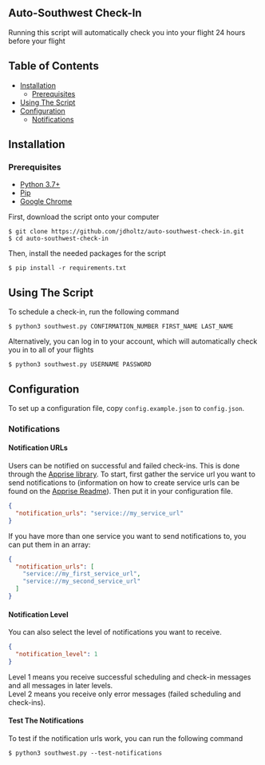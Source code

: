 ## Auto-Southwest Check-In
Running this script will automatically check you into your flight 24 hours before your flight

## Table of Contents
- [Installation](#installation)
    * [Prerequisites](#prerequisites)
- [Using The Script](#using-the-script)
- [Configuration](#configuration)
    * [Notifications](#notifications)

## Installation

### Prerequisites
- [Python 3.7+][0]
- [Pip][1]
- [Google Chrome][2]

First, download the script onto your computer
```shell
$ git clone https://github.com/jdholtz/auto-southwest-check-in.git
$ cd auto-southwest-check-in
```
Then, install the needed packages for the script
```shell
$ pip install -r requirements.txt
```

## Using The Script
To schedule a check-in, run the following command
```shell
$ python3 southwest.py CONFIRMATION_NUMBER FIRST_NAME LAST_NAME
```
Alternatively, you can log in to your account, which will automatically check you in to all of your flights
```shell
$ python3 southwest.py USERNAME PASSWORD
```

## Configuration
To set up a configuration file, copy `config.example.json` to `config.json`.

### Notifications
#### Notification URLs
Users can be notified on successful and failed check-ins. This is done through the [Apprise library][3].
To start, first gather the service url you want to send notifications to (information on how to create
service urls can be found on the [Apprise Readme][4]). Then put it in your configuration file.
```json
{
  "notification_urls": "service://my_service_url"
}
```
If you have more than one service you want to send notifications to, you can put them in an array:
```json
{
  "notification_urls": [
    "service://my_first_service_url",
    "service://my_second_service_url"
  ]
}

```
#### Notification Level
You can also select the level of notifications you want to receive.
```json
{
  "notification_level": 1
}
```
Level 1 means you receive successful scheduling and check-in messages and all messages in later levels.\
Level 2 means you receive only error messages (failed scheduling and check-ins).

#### Test The Notifications
To test if the notification urls work, you can run the following command
```shell
$ python3 southwest.py --test-notifications
```


[0]: https://www.python.org/downloads/
[1]: https://pip.pypa.io/en/stable/installation/
[2]: https://www.google.com/chrome/
[3]: https://github.com/caronc/apprise
[4]: https://github.com/caronc/apprise#supported-notifications
